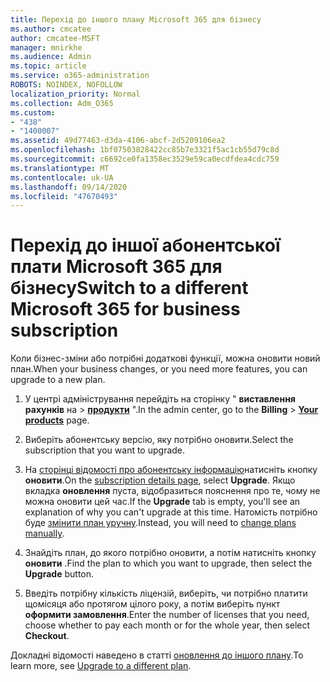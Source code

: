 ```yaml
---
title: Перехід до іншого плану Microsoft 365 для бізнесу
ms.author: cmcatee
author: cmcatee-MSFT
manager: mnirkhe
ms.audience: Admin
ms.topic: article
ms.service: o365-administration
ROBOTS: NOINDEX, NOFOLLOW
localization_priority: Normal
ms.collection: Adm_O365
ms.custom:
- "438"
- "1400007"
ms.assetid: 49d77463-d3da-4106-abcf-2d5209106ea2
ms.openlocfilehash: 1bf07503828422cc85b7e3321f5ac1cb55d79c8d
ms.sourcegitcommit: c6692ce0fa1358ec3529e59ca0ecdfdea4cdc759
ms.translationtype: MT
ms.contentlocale: uk-UA
ms.lasthandoff: 09/14/2020
ms.locfileid: "47670493"
---
```

# <a name="switch-to-a-different-microsoft-365-for-business-subscription"></a><span data-ttu-id="8dfbb-102">Перехід до іншої абонентської плати Microsoft 365 для бізнесу</span><span class="sxs-lookup"><span data-stu-id="8dfbb-102">Switch to a different Microsoft 365 for business subscription</span></span>

<span data-ttu-id="8dfbb-103">Коли бізнес-зміни або потрібні додаткові функції, можна оновити новий план.</span><span class="sxs-lookup"><span data-stu-id="8dfbb-103">When your business changes, or you need more features, you can upgrade to a new plan.</span></span>
  
1. <span data-ttu-id="8dfbb-104">У центрі адміністрування перейдіть на сторінку " **виставлення рахунків** на \> **[продукти](https://go.microsoft.com/fwlink/p/?linkid=842054)** ".</span><span class="sxs-lookup"><span data-stu-id="8dfbb-104">In the admin center, go to the **Billing** \> **[Your products](https://go.microsoft.com/fwlink/p/?linkid=842054)** page.</span></span>

2. <span data-ttu-id="8dfbb-105">Виберіть абонентську версію, яку потрібно оновити.</span><span class="sxs-lookup"><span data-stu-id="8dfbb-105">Select the subscription that you want to upgrade.</span></span>

3. <span data-ttu-id="8dfbb-106">На [сторінці відомості про абонентську інформацію](https://admin.microsoft.com/AdminPortal/Home#/subscriptions/webdirect%252F0dbaa202-d590-4529-98c2-a5e2ebaac702)натисніть кнопку **оновити**.</span><span class="sxs-lookup"><span data-stu-id="8dfbb-106">On the [subscription details page](https://admin.microsoft.com/AdminPortal/Home#/subscriptions/webdirect%252F0dbaa202-d590-4529-98c2-a5e2ebaac702), select **Upgrade**.</span></span>  <span data-ttu-id="8dfbb-107">Якщо вкладка **оновлення** пуста, відобразиться пояснення про те, чому не можна оновити цей час.</span><span class="sxs-lookup"><span data-stu-id="8dfbb-107">If the **Upgrade** tab is empty, you'll see an explanation of why you can't upgrade at this time.</span></span> <span data-ttu-id="8dfbb-108">Натомість потрібно буде [змінити план уручну](https://docs.microsoft.com/microsoft-365/commerce/subscriptions/change-plans-manually?view=o365-worldwide).</span><span class="sxs-lookup"><span data-stu-id="8dfbb-108">Instead, you will need to [change plans manually](https://docs.microsoft.com/microsoft-365/commerce/subscriptions/change-plans-manually?view=o365-worldwide).</span></span>

4. <span data-ttu-id="8dfbb-109">Знайдіть план, до якого потрібно оновити, а потім натисніть кнопку **оновити** .</span><span class="sxs-lookup"><span data-stu-id="8dfbb-109">Find the plan to which you want to upgrade, then select the **Upgrade** button.</span></span>

5. <span data-ttu-id="8dfbb-110">Введіть потрібну кількість ліцензій, виберіть, чи потрібно платити щомісяця або протягом цілого року, а потім виберіть пункт **оформити замовлення**.</span><span class="sxs-lookup"><span data-stu-id="8dfbb-110">Enter the number of licenses that you need, choose whether to pay each month or for the whole year, then select **Checkout**.</span></span>

<span data-ttu-id="8dfbb-111">Докладні відомості наведено в статті [оновлення до іншого плану](https://docs.microsoft.com/microsoft-365/commerce/subscriptions/upgrade-to-different-plan).</span><span class="sxs-lookup"><span data-stu-id="8dfbb-111">To learn more, see [Upgrade to a different plan](https://docs.microsoft.com/microsoft-365/commerce/subscriptions/upgrade-to-different-plan).</span></span>
